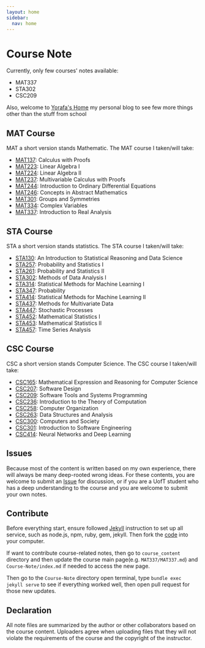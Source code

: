 ```yaml
---
layout: home
sidebar:
  nav: home
---
```


# Course Note

Currently, only few courses' notes available:
- MAT337
- STA302
- CSC209

Also, welcome to [Yorafa's Home](https://yorafa.com/) my personal blog to see few more things other than the stuff from school
## MAT Course
MAT a short version stands Mathematic. The MAT course I taken/will take:
- [MAT137](../course_content/MAT137/MAT137): Calculus with Proofs
- [MAT223](../course_content/MAT223/MAT223): Linear Algebra I
- [MAT224](../course_content/MAT224/MAT224): Linear Algebra II
- [MAT237](../course_content/MAT237/MAT237): Multivariable Calculus with Proofs
- [MAT244](../course_content/MAT244/MAT244): Introduction to Ordinary Differential Equations
- [MAT246](../course_content/MAT246/MAT246): Concepts in Abstract Mathematics
- [MAT301](../course_content/MAT301/MAT301): Groups and Symmetries
- [MAT334](../course_content/MAT334/MAT334): Complex Variables
- [MAT337](../course_content/MAT337/MAT337): Introduction to Real Analysis

## STA Course
STA a short version stands statistics. The STA course I taken/will take:
- [STA130](../course_content/STA130/STA130): An Introduction to Statistical Reasoning and Data Science
- [STA257](../course_content/STA257/STA257): Probability and Statistics I
- [STA261](../course_content/STA261/STA261): Probability and Statistics II
- [STA302](../course_content/STA302/STA302): Methods of Data Analysis I
- [STA314](../course_content/STA314/STA314): Statistical Methods for Machine Learning I
- [STA347](../course_content/STA347/STA347): Probability
- [STA414](../course_content/STA414/STA414): Statistical Methods for Machine Learning II
- [STA437](../course_content/STA437/STA437): Methods for Multivariate Data
- [STA447](../course_content/STA447/STA447): Stochastic Processes
- [STA452](../course_content/STA452/STA452): Mathematical Statistics I
- [STA453](../course_content/STA453/STA453): Mathematical Statistics II
- [STA457](../course_content/STA457/STA457): Time Series Analysis

## CSC Course
CSC a short version stands Computer Science. The CSC course I taken/will take:
- [CSC165](../course_content/CSC165/CSC165): Mathematical Expression and Reasoning for Computer Science
- [CSC207](../course_content/CSC207/CSC207): Software Design
- [CSC209](../course_content/CSC209/CSC209): Software Tools and Systems Programming
- [CSC236](../course_content/CSC236/CSC236): Introduction to the Theory of Computation
- [CSC258](../course_content/CSC258/CSC258): Computer Organization
- [CSC263](../course_content/CSC263/CSC263): Data Structures and Analysis
- [CSC300](../course_content/CSC300/CSC300): Computers and Society
- [CSC301](../course_content/CSC301/CSC301): Introduction to Software Engineering
- [CSC414](../course_content/CSC414/CSC414): Neural Networks and Deep Learning

## Issues

Because most of the content is written based on my own experience, there will always be many deep-rooted wrong ideas. For these contents, you are welcome to submit an [Issue](https://github.com/Yorafa/Course-Note/issues) for discussion, or if you are a UofT student who has a deep understanding to the course and you are welcome to submit your own notes.

## Contribute

Before everything start, ensure followed [Jekyll](https://jekyllrb.com/) instruction to set up all service, such as node.js, npm, ruby, gem, jekyll. Then fork the [code](https://github.com/Yorafa/Course-Note) into your computer.

If want to contribute course-related notes, then go to `course_content` directory and then update the course main page(e.g. `MAT337/MAT337.md`)  and `Course-Note/index.md` if needed to access the new page.

Then go to the `Course-Note` directory open terminal, type `bundle exec jekyll serve` to see if everything worked well, then open pull request for those new updates.

## Declaration

All note files are summarized by the author or other collaborators based on the course content.
Uploaders agree when uploading files that they will not violate the requirements of the course and the copyright of the instructor.
